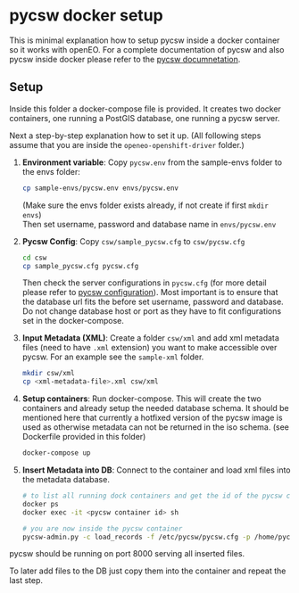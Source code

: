 # pycsw docker setup

This is minimal explanation how to setup pycsw inside a docker container so it works with openEO.
For a complete documentation of pycsw and also pycsw inside docker please refer to the
[pycsw documnetation](https://docs.pycsw.org/en/stable/index.html).

## Setup

Inside this folder a docker-compose file is provided. It creates two docker containers, one running a PostGIS database,
one running a pycsw server.

Next a step-by-step explanation how to set it up. (All following steps assume that you are inside the
``openeo-openshift-driver`` folder.)

1. **Environment variable**: Copy ``pycsw.env`` from the sample-envs folder to the envs folder:
    ```bash
    cp sample-envs/pycsw.env envs/pycsw.env
    ```
    (Make sure the envs folder exists already, if not create if first ``mkdir envs``)  
    Then set username, password and database name in ``envs/pycsw.env``

1. **Pycsw Config**: Copy ``csw/sample_pycsw.cfg`` to ``csw/pycsw.cfg``
    ```bash
    cd csw
    cp sample_pycsw.cfg pycsw.cfg
    ```
    Then check the server configurations in ``pycsw.cfg`` (for more detail please refer to
    [pycsw configuration](https://docs.pycsw.org/en/stable/configuration.html)). Most important is to ensure that the database
    url fits the before set username, password and database. Do not change database host or port as they have to fit
    configurations set in the docker-compose.

1. **Input Metadata (XML)**: Create a folder ``csw/xml`` and add xml metadata files (need to have ``.xml`` extension) you want to make accessible
over pycsw. For an example see the ``sample-xml`` folder.
    ```bash
    mkdir csw/xml
    cp <xml-metadata-file>.xml csw/xml
    ```
1. **Setup containers**: Run docker-compose. This will create the two containers and already setup the needed database schema. It should be
mentioned here that currently a hotfixed version of the pycsw image is used as otherwise metadata can not be returned
in the iso schema. (see Dockerfile provided in this folder)
    ```bash
    docker-compose up
    ```

1. **Insert Metadata into DB**: Connect to the container and load xml files into the metadata database.
    ```bash
    # to list all running dock containers and get the id of the pycsw container
    docker ps
    docker exec -it <pycsw container id> sh

    # you are now inside the pycsw container
    pycsw-admin.py -c load_records -f /etc/pycsw/pycsw.cfg -p /home/pycsw/xml
    ```

pycsw should be running on port 8000 serving all inserted files.

To later add files to the DB just copy them into the container and repeat the last step.
